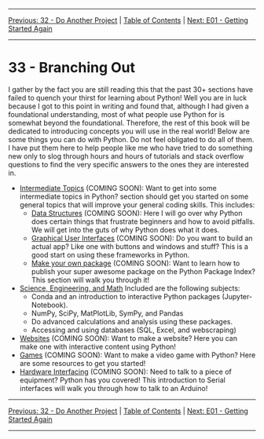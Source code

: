 <!-- Navigation -->

---

[Previous: 32 - Do Another Project](./32-Do-Another-Project.md) | [Table of Contents](./00-Table-of-Contents.md) | [Next: E01 - Getting Started Again](./E01-Getting-Started-Again.md)

---
<!-- End Navigation -->

# 33 - Branching Out

I gather by the fact you are still reading this that the past 30+ sections have failed to quench your thirst for learning about Python! Well you are in luck because I got to this point in writing and found that, although I had given a foundational understanding, most of what people use Python for is somewhat beyond the foundational. Therefore, the rest of this book will be dedicated to introducing concepts you will use in the real world! Below are some things you can do with Python. Do not feel obligated to do all of them. I have put them here to help people like me who have tried to do something new only to slog through hours and hours of tutorials and stack overflow questions to find the very specific answers to the ones they are interested in.

- [Intermediate Topics]() (COMING SOON): Want to get into some intermediate topics in Python? section should get you started on some general topics that will improve your general coding skills. This includes:
  - [Data Structures]() (COMING SOON): Here I will go over why Python does certain things that frustrate beginners and how to avoid pitfalls. We will get into the guts of why Python does what it does.
  - [Graphical User Interfaces]() (COMING SOON): Do you want to build an actual app? Like one with buttons and windows and stuff? This is a good start on using these frameworks in Python.
  - [Make your own package]() (COMING SOON): Want to learn how to publish your super awesome package on the Python Package Index? This section will walk you through it!
- [Science, Engineering, and Math](./E01-Getting-Started-Again.md) Included are the following subjects:
  - Conda and an introduction to interactive Python packages (Jupyter-Notebook).
  - NumPy, SciPy, MatPlotLib, SymPy, and Pandas
  - Do advanced calculations and analysis using these packages.
  - Accessing and using databases (SQL, Excel, and webscraping)
- [Websites]() (COMING SOON): Want to make a website? Here you can make one with interactive content using Python!
- [Games]() (COMING SOON): Want to make a video game with Python? Here are some resources to get you started!
- [Hardware Interfacing]() (COMING SOON): Need to talk to a piece of equipment? Python has you covered! This introduction to Serial interfaces will walk you through how to talk to an Arduino!

<!-- Navigation -->

---

[Previous: 32 - Do Another Project](./32-Do-Another-Project.md) | [Table of Contents](./00-Table-of-Contents.md) | [Next: E01 - Getting Started Again](./E01-Getting-Started-Again.md)

---
<!-- End Navigation -->
